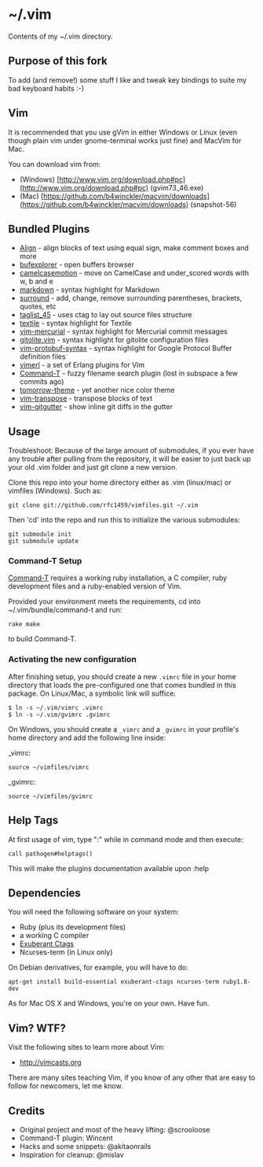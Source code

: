 ~/.vim
======

Contents of my ~/.vim directory.


Purpose of this fork
--------------------

To add (and remove!) some stuff I like and tweak key bindings to suite my bad
keyboard habits :-)


Vim
---

It is recommended that you use gVim in either Windows or Linux (even though
plain vim under gnome-terminal works just fine) and MacVim for Mac.

You can download vim from:

 * (Windows) [http://www.vim.org/download.php#pc](http://www.vim.org/download.php#pc) (gvim73\_46.exe)
 * (Mac) [https://github.com/b4winckler/macvim/downloads](https://github.com/b4winckler/macvim/downloads) (snapshot-56)


Bundled Plugins
---------------

 * [Align][] - align blocks of text using equal sign, make comment boxes and
   more
 * [bufexplorer][] - open buffers browser
 * [camelcasemotion][] - move on CamelCase and under\_scored words with w, b
   and e
 * [markdown][] - syntax highlight for Markdown
 * [surround][] - add, change, remove surrounding parentheses, brackets,
   quotes, etc
 * [taglist\_45][taglist-45] - uses ctag to lay out source files structure
 * [textile][] - syntax highlight for Textile
 * [vim-mercurial][mercurial] - syntax highlight for Mercurial commit messages
 * [gitolite.vim][gitolite] - syntax highlight for gitolite configuration
   files
 * [vim-protobuf-syntax][protobuf] - syntax highlight for Google Protocol
   Buffer definition files
 * [vimerl][] - a set of Erlang plugins for Vim
 * [Command-T][] - fuzzy filename search plugin (lost in subspace a few
   commits ago)
 * [tomorrow-theme][tomorrow] - yet another nice color theme
 * [vim-transpose][transpose] - transpose blocks of text
 * [vim-gitgutter][gitgutter] - show inline git diffs in the gutter


Usage
-----

Troubleshoot: Because of the large amount of submodules, if you ever have any
trouble after pulling from the repository, it will be easier to just back up
your old .vim folder and just git clone a new version.

Clone this repo into your home directory either as .vim (linux/mac) or
vimfiles (Windows). Such as:

    git clone git://github.com/rfc1459/vimfiles.git ~/.vim

Then 'cd' into the repo and run this to initialize the various submodules:

    git submodule init
    git submodule update

### Command-T Setup ###

[Command-T][] requires a working ruby installation, a C compiler, ruby
development files and a ruby-enabled version of Vim.

Provided your environment meets the requirements, cd into
~/.vim/bundle/command-t and run:

    rake make

to build Command-T.

### Activating the new configuration ###

After finishing setup, you should create a new `.vimrc` file in your home
directory that loads the pre-configured one that comes bundled in this
package. On Linux/Mac, a symbolic link will suffice:

    $ ln -s ~/.vim/vimrc .vimrc
    $ ln -s ~/.vim/gvimrc .gvimrc

On Windows, you should create a `_vimrc` and a `_gvimrc` in your profile's
home directory and add the following line inside:

\_vimrc:

    source ~/vimfiles/vimrc

\_gvimrc:

    source ~/vimfiles/gvimrc


Help Tags
---------

At first usage of vim, type ":" while in command mode and then execute:

    call pathogen#helptags()

This will make the plugins documentation available upon :help


Dependencies
------------

You will need the following software on your system:

 * Ruby (plus its development files)
 * a working C compiler
 * [Exuberant Ctags](http://ctags.sourceforge.net/)
 * Ncurses-term (in Linux only)

On Debian derivatives, for example, you will have to do:

    apt-get install build-essential exuberant-ctags ncurses-term ruby1.8-dev

As for Mac OS X and Windows, you're on your own. Have fun.


Vim? WTF?
---------

Visit the following sites to learn more about Vim:

 * http://vimcasts.org

There are many sites teaching Vim, if you know of any other that are easy to
follow for newcomers, let me know.


Credits
-------

 * Original project and most of the heavy lifting: @scrooloose
 * Command-T plugin: Wincent
 * Hacks and some snippets: @akitaonrails
 * Inspiration for cleanup: @mislav

[Align]: http://www.vim.org/scripts/script.php?script_id=294
[bufexplorer]: http://www.vim.org/scripts/script.php?script_id=42
[camelcasemotion]: http://www.vim.org/script.php?script_id=1905
[markdown]: http://www.vim.org/scripts/script.php?script_id=1242
[surround]: http://www.vim.org/scripts/script.php?script_id=1697
[taglist-45]: http://www.vim.org/scripts/script.php?script_id=273
[textile]: http://www.vim.org/scripts/script.php?script_id=2305
[mercurial]: https://github.com/DasIch/vim-mercurial
[gitolite]: https://github.com/tmatilai/gitolite.vim
[protobuf]: https://github.com/jdevera/vim-protobuf-syntax
[vimerl]: https://github.com/oscarh/vimerl
[Command-T]: https://wincent.com/products/command-t
[tomorrow]: https://github.com/chriskempson/tomorrow-theme
[transpose]: https://github.com/salsifis/vim-transpose
[gitgutter]: https://github.com/airblade/vim-gitgutter
